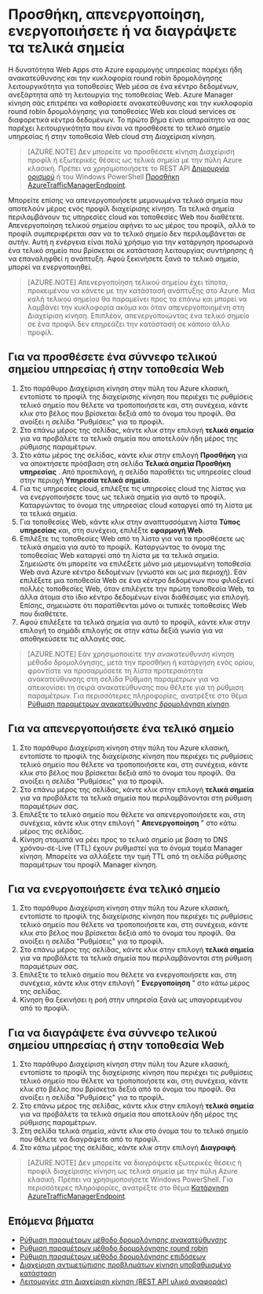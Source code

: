 <properties
   pageTitle="Διαχείριση τελικά σημεία στη Διαχείριση Azure κίνηση | Microsoft Azure"
   description="Σε αυτό το άρθρο θα σας βοηθήσει να Προσθήκη, κατάργηση, ενεργοποίηση και απενεργοποίηση τελικά σημεία από τη Διαχείριση Azure κίνηση."
   services="traffic-manager"
   documentationCenter=""
   authors="sdwheeler"
   manager="carmonm"
   editor="tysonn" />
<tags
   ms.service="traffic-manager"
   ms.devlang="na"
   ms.topic="get-started-article"
   ms.tgt_pltfrm="na"
   ms.workload="infrastructure-services"
   ms.date="03/17/2016"
   ms.author="sewhee" />

# <a name="add-disable-enable-or-delete-endpoints"></a>Προσθήκη, απενεργοποίηση, ενεργοποιήσετε ή να διαγράψετε τα τελικά σημεία

Η δυνατότητα Web Apps στο Azure εφαρμογής υπηρεσίας παρέχει ήδη ανακατεύθυνσης και την κυκλοφορία round robin δρομολόγησης λειτουργικότητα για τοποθεσίες Web μέσα σε ένα κέντρο δεδομένων, ανεξάρτητα από τη λειτουργία της τοποθεσίας Web. Azure Manager κίνηση σάς επιτρέπει να καθορίσετε ανακατεύθυνσης και την κυκλοφορία round robin δρομολόγησης για τοποθεσίες Web και cloud services σε διαφορετικά κέντρα δεδομένων. Το πρώτο βήμα είναι απαραίτητο να σας παρέχει λειτουργικότητα που είναι να προσθέσετε το τελικό σημείο υπηρεσίας ή στην τοποθεσία Web cloud στη Διαχείριση κίνηση.

>[AZURE.NOTE] Δεν μπορείτε να προσθέσετε κίνηση Διαχείριση προφίλ ή εξωτερικές θέσεις ως τελικά σημεία με την πύλη Azure κλασική. Πρέπει να χρησιμοποιήσετε το REST API [Δημιουργία ορισμού](http://go.microsoft.com/fwlink/p/?LinkId=400772) ή του Windows PowerShell [Προσθήκη AzureTrafficManagerEndpoint](http://go.microsoft.com/fwlink/p/?LinkId=400774).

Μπορείτε επίσης να απενεργοποιήσετε μεμονωμένα τελικά σημεία που αποτελούν μέρος ενός προφίλ διαχείρισης κίνηση. Τα τελικά σημεία περιλαμβάνουν τις υπηρεσίες cloud και τοποθεσίες Web που διαθέτετε. Απενεργοποίηση τελικού σημείου αφήνει το ως μέρος του προφίλ, αλλά το προφίλ συμπεριφέρεται σαν να το τελικό σημείο δεν περιλαμβάνεται σε αυτήν. Αυτή η ενέργεια είναι πολύ χρήσιμο για την κατάργηση προσωρινά ένα τελικό σημείο που βρίσκεται σε κατάσταση λειτουργίας συντήρησης ή να επαναληφθεί η ανάπτυξη. Αφού ξεκινήσετε ξανά το τελικό σημείο, μπορεί να ενεργοποιηθεί.

>[AZURE.NOTE] Απενεργοποίηση τελικού σημείου έχει τίποτα, προκειμένου να κάνετε με την κατάστασή ανάπτυξης στο Azure. Μια καλή τελικού σημείου θα παραμείνει προς τα επάνω και μπορεί να λαμβάνει την κυκλοφορία ακόμα και όταν απενεργοποιημένη στη Διαχείριση κίνηση. Επιπλέον, απενεργοποιώντας ένα τελικό σημείο σε ένα προφίλ δεν επηρεάζει την κατάστασή σε κάποιο άλλο προφίλ.

## <a name="to-add-a-cloud-service-or-website-endpoint"></a>Για να προσθέσετε ένα σύννεφο τελικού σημείου υπηρεσίας ή στην τοποθεσία Web


1. Στο παράθυρο Διαχείριση κίνηση στην πύλη του Azure κλασική, εντοπίστε το προφίλ της διαχείρισης κίνηση που περιέχει τις ρυθμίσεις τελικό σημείο που θέλετε να τροποποιήσετε και, στη συνέχεια, κάντε κλικ στο βέλος που βρίσκεται δεξιά από το όνομα του προφίλ. Θα ανοίξει η σελίδα "Ρυθμίσεις" για το προφίλ.
2. Στο επάνω μέρος της σελίδας, κάντε κλικ στην επιλογή **τελικά σημεία** για να προβάλετε τα τελικά σημεία που αποτελούν ήδη μέρος της ρύθμισης παραμέτρων.
3. Στο κάτω μέρος της σελίδας, κάντε κλικ στην επιλογή **Προσθήκη** για να αποκτήσετε πρόσβαση στη σελίδα **Τελικά σημεία Προσθήκη υπηρεσίας** . Από προεπιλογή, η σελίδα παραθέτει τις υπηρεσίες cloud στην περιοχή **Υπηρεσία τελικά σημεία**.
4. Για τις υπηρεσίες cloud, επιλέξτε τις υπηρεσίες cloud της λίστας για να ενεργοποιήσετε τους ως τελικά σημεία για αυτό το προφίλ. Καταργώντας το όνομα της υπηρεσίας cloud καταργεί από τη λίστα με τα τελικά σημεία.
5. Για τοποθεσίες Web, κάντε κλικ στην αναπτυσσόμενη λίστα **Τύπος υπηρεσίας** και, στη συνέχεια, επιλέξτε **εφαρμογή Web**.
6. Επιλέξτε τις τοποθεσίες Web από τη λίστα για να τα προσθέσετε ως τελικά σημεία για αυτό το προφίλ. Καταργώντας το όνομα της τοποθεσίας Web καταργεί από τη λίστα με τα τελικά σημεία. Σημειώστε ότι μπορείτε να επιλέξετε μόνο μια μεμονωμένη τοποθεσία Web ανά Azure κέντρο δεδομένων (γνωστό και ως μια περιοχή). Εάν επιλέξετε μια τοποθεσία Web σε ένα κέντρο δεδομένων που φιλοξενεί πολλές τοποθεσίες Web, όταν επιλέγετε την πρώτη τοποθεσία Web, τα άλλα άτομα στο ίδιο κέντρο δεδομένων είναι διαθέσιμες για επιλογή. Επίσης, σημειώστε ότι παρατίθενται μόνο οι τυπικές τοποθεσίες Web που διαθέτετε.
7. Αφού επιλέξετε τα τελικά σημεία για αυτό το προφίλ, κάντε κλικ στην επιλογή το σημάδι επιλογής σε στην κάτω δεξιά γωνία για να αποθηκεύσετε τις αλλαγές σας.

>[AZURE.NOTE] Εάν χρησιμοποιείτε την *ανακατεύθυνση* κίνηση μέθοδο δρομολόγησης, μετά την προσθήκη ή κατάργηση ενός ορίου, φροντίστε να προσαρμόσετε τη λίστα προτεραιότητα ανακατεύθυνσης στη σελίδα Ρύθμιση παραμέτρων για να απεικονίσει τη σειρά ανακατεύθυνσης που θέλετε για τη ρύθμιση παραμέτρων. Για περισσότερες πληροφορίες, ανατρέξτε στο θέμα [Ρύθμιση παραμέτρων ανακατεύθυνσης δρομολόγηση κίνηση](traffic-manager-configure-failover-routing-method.md).

## <a name="to-disable-an-endpoint"></a>Για να απενεργοποιήσετε ένα τελικό σημείο

1. Στο παράθυρο Διαχείριση κίνηση στην πύλη του Azure κλασική, εντοπίστε το προφίλ της διαχείρισης κίνηση που περιέχει τις ρυθμίσεις τελικό σημείο που θέλετε να τροποποιήσετε και, στη συνέχεια, κάντε κλικ στο βέλος που βρίσκεται δεξιά από το όνομα του προφίλ. Θα ανοίξει η σελίδα "Ρυθμίσεις" για το προφίλ.
2. Στο επάνω μέρος της σελίδας, κάντε κλικ στην επιλογή **τελικά σημεία** για να προβάλετε τα τελικά σημεία που περιλαμβάνονται στη ρύθμιση παραμέτρων σας.
3. Επιλέξτε το τελικό σημείο που θέλετε να απενεργοποιήσετε και, στη συνέχεια, κάντε κλικ στην επιλογή " **Απενεργοποίηση** " στο κάτω μέρος της σελίδας.
4. Κίνηση σταματά να ρέει προς το τελικό σημείο με βάση το DNS χρόνου-σε-Live (TTL) έχουν ρυθμιστεί για το όνομα τομέα Manager κίνηση. Μπορείτε να αλλάξετε την τιμή TTL από τη σελίδα ρύθμισης παραμέτρων του προφίλ Manager κίνηση.

## <a name="to-enable-an-endpoint"></a>Για να ενεργοποιήσετε ένα τελικό σημείο

1. Στο παράθυρο Διαχείριση κίνηση στην πύλη του Azure κλασική, εντοπίστε το προφίλ της διαχείρισης κίνηση που περιέχει τις ρυθμίσεις τελικό σημείο που θέλετε να τροποποιήσετε και, στη συνέχεια, κάντε κλικ στο βέλος που βρίσκεται δεξιά από το όνομα του προφίλ. Θα ανοίξει η σελίδα "Ρυθμίσεις" για το προφίλ.
2. Στο επάνω μέρος της σελίδας, κάντε κλικ στην επιλογή **τελικά σημεία** για να προβάλετε τα τελικά σημεία που περιλαμβάνονται στη ρύθμιση παραμέτρων σας.
3. Επιλέξτε το τελικό σημείο που θέλετε να ενεργοποιήσετε και, στη συνέχεια, κάντε κλικ στην επιλογή " **Ενεργοποίηση** " στο κάτω μέρος της σελίδας.
4. Κίνηση θα ξεκινήσει η ροή στην υπηρεσία ξανά ως υπαγορευμένου από το προφίλ.

## <a name="to-delete-a-cloud-service-or-website-endpoint"></a>Για να διαγράψετε ένα σύννεφο τελικού σημείου υπηρεσίας ή στην τοποθεσία Web


1. Στο παράθυρο Διαχείριση κίνηση στην πύλη του Azure κλασική, εντοπίστε το προφίλ της διαχείρισης κίνηση που περιέχει τις ρυθμίσεις τελικό σημείο που θέλετε να τροποποιήσετε και, στη συνέχεια, κάντε κλικ στο βέλος που βρίσκεται δεξιά από το όνομα του προφίλ. Θα ανοίξει η σελίδα "Ρυθμίσεις" για το προφίλ.
2. Στο επάνω μέρος της σελίδας, κάντε κλικ στην επιλογή **τελικά σημεία** για να προβάλετε τα τελικά σημεία που αποτελούν ήδη μέρος της ρύθμισης παραμέτρων.
3. Στη σελίδα τελικά σημεία, κάντε κλικ στο όνομα του το τελικό σημείο που θέλετε να διαγράψετε από το προφίλ.
4. Στο κάτω μέρος της σελίδας, κάντε κλικ στην επιλογή **Διαγραφή**.

>[AZURE.NOTE] Δεν μπορείτε να διαγράψετε εξωτερικές θέσεις ή προφίλ διαχείρισης κίνηση ως τελικά σημεία με την πύλη Azure κλασική. Πρέπει να χρησιμοποιήσετε Windows PowerShell. Για περισσότερες πληροφορίες, ανατρέξτε στο θέμα [Κατάργηση AzureTrafficManagerEndpoint](https://msdn.microsoft.com/library/dn690251.aspx).

## <a name="next-steps"></a>Επόμενα βήματα

- [Ρύθμιση παραμέτρων μέθοδο δρομολόγησης ανακατεύθυνσης](traffic-manager-configure-failover-routing-method.md)
- [Ρύθμιση παραμέτρων μέθοδο δρομολόγησης round robin](traffic-manager-configure-round-robin-routing-method.md)
- [Ρύθμιση παραμέτρων μέθοδο δρομολόγησης επιδόσεων](traffic-manager-configure-performance-routing-method.md)
- [Διαχείριση αντιμετώπισης προβλημάτων κίνηση υποβαθμισμένο κατάσταση](traffic-manager-troubleshooting-degraded.md)
- [Λειτουργίες στη Διαχείριση κίνηση (REST API υλικό αναφοράς)](http://go.microsoft.com/fwlink/p/?LinkID=313584)
